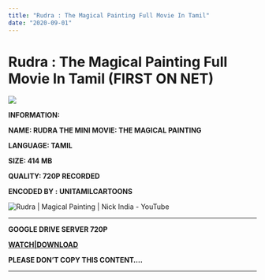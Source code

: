 ```yaml
---
title: "Rudra : The Magical Painting Full Movie In Tamil"
date: "2020-09-01"
---
```


# Rudra : The Magical Painting Full Movie In Tamil (FIRST ON NET)

[![](https://1.bp.blogspot.com/-iT7Y0DUVh0g/XyUagb36VlI/AAAAAAAACK8/8hHSMd7hLeAJ7aw4a-M_koN96GiB_PYQACLcBGAsYHQ/w280-h400/Rudra{c48f4630022c0d57354920639953d21a0626fbbe35cb91b826b45669a52e752e}2BThe{c48f4630022c0d57354920639953d21a0626fbbe35cb91b826b45669a52e752e}2BMagical{c48f4630022c0d57354920639953d21a0626fbbe35cb91b826b45669a52e752e}2BPainting.jpg)](https://1.bp.blogspot.com/-iT7Y0DUVh0g/XyUagb36VlI/AAAAAAAACK8/8hHSMd7hLeAJ7aw4a-M_koN96GiB_PYQACLcBGAsYHQ/s2048/Rudra{c48f4630022c0d57354920639953d21a0626fbbe35cb91b826b45669a52e752e}2BThe{c48f4630022c0d57354920639953d21a0626fbbe35cb91b826b45669a52e752e}2BMagical{c48f4630022c0d57354920639953d21a0626fbbe35cb91b826b45669a52e752e}2BPainting.jpg)

**INFORMATION:**

**NAME: RUDRA THE MINI MOVIE: THE MAGICAL PAINTING**

**LANGUAGE: TAMIL**

**SIZE: 414 MB**

**QUALITY: 720P RECORDED**  

**ENCODED BY :** **UNITAMILCARTOONS**

![Rudra | Magical Painting | Nick India - YouTube](https://i.ytimg.com/vi/B-cV8jWYx6Q/hq720.jpg?sqp=-oaymwEhCK4FEIIDSFryq4qpAxMIARUAAAAAGAElAADIQj0AgKJD&rs=AOn4CLBb97aPbLNNFafBpcb2q8HVMA6uQQ)

******

**GOOGLE DRIVE SERVER 720P**

 **[**WATCH|DOWNLOAD**](https://mydomainscan.com/mKVy)** 

**PLEASE DON’T COPY THIS CONTENT….**

******
